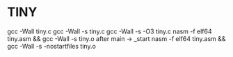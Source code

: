 # TINY
 gcc -Wall tiny.c
gcc -Wall -s tiny.c
gcc -Wall -s -O3 tiny.c
nasm -f elf64 tiny.asm && gcc -Wall -s tiny.o
after main -> _start  nasm -f elf64 tiny.asm && gcc -Wall -s -nostartfiles tiny.o
